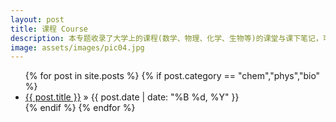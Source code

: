 ```yaml
---
layout: post
title: 课程 Course
description: 本专题收录了大学上的课程(数学、物理、化学、生物等)的课堂与课下笔记，可能不是很全。
image: assets/images/pic04.jpg
---
```

<ul class="posts">
	{% for post in site.posts %}
		{% if post.category == "chem","phys","bio" %}
		<li>
			<a href="{{ post.url }}">{{ post.title }}</a>
			<span> &raquo; {{ post.date | date: "%B %d, %Y" }}</span>
		</li>
		{% endif %}
	{% endfor %}
</ul>